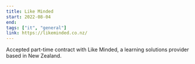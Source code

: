 ```yaml
---
title: Like Minded
start: 2022-08-04
end: 
tags: ["it", "general"]
link: https://likeminded.co.nz/
---
```

Accepted part-time contract with Like Minded, a learning solutions provider based in New Zealand.
